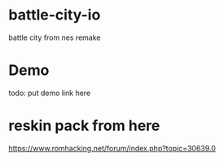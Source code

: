# battle-city-io

battle city from nes remake

# Demo

todo: put demo link here

# reskin pack from here

https://www.romhacking.net/forum/index.php?topic=30639.0
